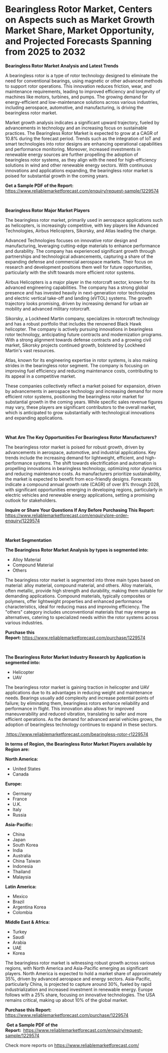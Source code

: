 <p><h1>Bearingless Rotor Market, Centers on Aspects such as Market Growth Market Share, Market Opportunity, and Projected Forecasts Spanning from 2025 to 2032</h1></p><p><strong>Bearingless Rotor Market Analysis and Latest Trends</strong></p>
<p><p>A bearingless rotor is a type of rotor technology designed to eliminate the need for conventional bearings, using magnetic or other advanced methods to support rotor operations. This innovation reduces friction, wear, and maintenance requirements, leading to improved efficiency and longevity of machines like motors, turbines, and pumps. The growing demand for energy-efficient and low-maintenance solutions across various industries, including aerospace, automotive, and manufacturing, is driving the bearingless rotor market.</p><p>Market growth analysis indicates a significant upward trajectory, fueled by advancements in technology and an increasing focus on sustainable practices. The Bearingless Rotor Market is expected to grow at a CAGR of 10.8% during the forecast period. Trends such as the integration of IoT and smart technologies into rotor designs are enhancing operational capabilities and performance monitoring. Moreover, increased investments in renewable energy sources are further propelling the adoption of bearingless rotor systems, as they align with the need for high-efficiency solutions in wind and other renewable energy sectors. With continuous innovations and applications expanding, the bearingless rotor market is poised for substantial growth in the coming years.</p></p>
<p><strong>Get a Sample PDF of the Report:&nbsp;</strong> <a href="https://www.reliablemarketforecast.com/enquiry/request-sample/1229574?utm_campaign=2308&utm_medium=2&utm_source=Github&utm_content=ia&utm_term=09042025&utm_id=bearingless-rotor">https://www.reliablemarketforecast.com/enquiry/request-sample/1229574</a></p>
<p>&nbsp;</p>
<p><strong>Bearingless Rotor Major Market Players</strong></p>
<p><p>The bearingless rotor market, primarily used in aerospace applications such as helicopters, is increasingly competitive, with key players like Advanced Technologies, Airbus Helicopters, Sikorsky, and Atlas leading the charge. </p><p>Advanced Technologies focuses on innovative rotor design and manufacturing, leveraging cutting-edge materials to enhance performance and durability. The company has experienced significant growth through partnerships and technological advancements, capturing a share of the expanding defense and commercial aerospace markets. Their focus on research and development positions them well for future opportunities, particularly with the shift towards more efficient rotor systems.</p><p>Airbus Helicopters is a major player in the rotorcraft sector, known for its advanced engineering capabilities. The company has a strong global presence and has invested heavily in next-generation rotor technologies and electric vertical take-off and landing (eVTOL) systems. The growth trajectory looks promising, driven by increasing demand for urban air mobility and advanced military rotorcraft.</p><p>Sikorsky, a Lockheed Martin company, specializes in rotorcraft technology and has a robust portfolio that includes the renowned Black Hawk helicopter. The company is actively pursuing innovations in bearingless rotor technology, anticipating future contracts and modernization programs. With a strong alignment towards defense contracts and a growing civil market, Sikorsky projects continued growth, bolstered by Lockheed Martin's vast resources.</p><p>Atlas, known for its engineering expertise in rotor systems, is also making strides in the bearingless rotor segment. The company is focusing on improving fuel efficiency and reducing maintenance costs, contributing to its appeal in a competitive market.</p><p>These companies collectively reflect a market poised for expansion, driven by advancements in aerospace technology and increasing demand for more efficient rotor systems, positioning the bearingless rotor market for substantial growth in the coming years. While specific sales revenue figures may vary, these players are significant contributors to the overall market, which is anticipated to grow substantially with technological innovations and expanding applications.</p></p>
<p>&nbsp;</p>
<p><strong>What Are The Key Opportunities For Bearingless Rotor Manufacturers?</strong></p>
<p><p>The bearingless rotor market is poised for robust growth, driven by advancements in aerospace, automotive, and industrial applications. Key trends include the increasing demand for lightweight, efficient, and high-performance systems. The shift towards electrification and automation is propelling innovations in bearingless technology, optimizing rotor dynamics and reducing maintenance costs. As manufacturers prioritize sustainability, the market is expected to benefit from eco-friendly designs. Forecasts indicate a compound annual growth rate (CAGR) of over 8% through 2028, with significant opportunities emerging in developing regions, particularly in electric vehicles and renewable energy applications, setting a promising outlook for stakeholders.</p></p>
<p><strong>Inquire or Share Your Questions If Any Before Purchasing This Report:</strong> <a href="https://www.reliablemarketforecast.com/enquiry/pre-order-enquiry/1229574?utm_campaign=2308&utm_medium=2&utm_source=Github&utm_content=ia&utm_term=09042025&utm_id=bearingless-rotor">https://www.reliablemarketforecast.com/enquiry/pre-order-enquiry/1229574</a></p>
<p>&nbsp;</p>
<p><strong>Market Segmentation</strong></p>
<p><strong>The Bearingless Rotor Market Analysis by types is segmented into:</strong></p>
<p><ul><li>Alloy Material</li><li>Compound Material</li><li>Others</li></ul></p>
<p><p>The bearingless rotor market is segmented into three main types based on material: alloy material, compound material, and others. Alloy materials, often metallic, provide high strength and durability, making them suitable for demanding applications. Compound materials, typically composites or polymers, offer lightweight properties and enhanced performance characteristics, ideal for reducing mass and improving efficiency. The "others" category includes unconventional materials that may emerge as alternatives, catering to specialized needs within the rotor systems across various industries.</p></p>
<p><strong>Purchase this Report:&nbsp;</strong><a href="https://www.reliablemarketforecast.com/purchase/1229574?utm_campaign=2308&utm_medium=2&utm_source=Github&utm_content=ia&utm_term=09042025&utm_id=bearingless-rotor">https://www.reliablemarketforecast.com/purchase/1229574</a></p>
<p>&nbsp;</p>
<p><strong>The Bearingless Rotor Market Industry Research by Application is segmented into:</strong></p>
<p><ul><li>Helicopter</li><li>UAV</li></ul></p>
<p><p>The bearingless rotor market is gaining traction in helicopter and UAV applications due to its advantages in reducing weight and maintenance needs. Bearings usually add complexity and increase potential points of failure; by eliminating them, bearingless rotors enhance reliability and performance in flight. This innovation also allows for improved maneuverability and reduced vibration, translating to safer and more efficient operations. As the demand for advanced aerial vehicles grows, the adoption of bearingless technology continues to expand in these sectors.</p></p>
<p><a href="https://www.reliablemarketforecast.com/bearingless-rotor-r1229574?utm_campaign=2308&utm_medium=2&utm_source=Github&utm_content=ia&utm_term=09042025&utm_id=bearingless-rotor">&nbsp;https://www.reliablemarketforecast.com/bearingless-rotor-r1229574</a></p>
<p><strong>In terms of Region, the Bearingless Rotor Market Players available by Region are:</strong></p>
<p>
    <p> <strong> North America: </strong>
        <ul>
            <li>United States</li>
            <li>Canada</li>
        </ul>
        </p> 
    <p> <strong> Europe: </strong>
        <ul>
            <li>Germany</li>
            <li>France</li>
            <li>U.K.</li>
            <li>Italy</li>
            <li>Russia</li>
        </ul>
        </p> 
    <p> <strong> Asia-Pacific: </strong>
        <ul>
            <li>China</li>
            <li>Japan</li>
            <li>South Korea</li>
            <li>India</li>
            <li>Australia</li>
            <li>China Taiwan</li>
            <li>Indonesia</li>
            <li>Thailand</li>
            <li>Malaysia</li>
        </ul>
        </p> 
    <p> <strong> Latin America: </strong>
        <ul>
            <li>Mexico</li>
            <li>Brazil</li>
            <li>Argentina Korea</li>
            <li>Colombia</li>
        </ul>
        </p> 
    <p> <strong> Middle East & Africa: </strong>
        <ul>
            <li>Turkey</li>
            <li>Saudi</li>
            <li>Arabia</li>
            <li>UAE</li>
            <li>Korea</li>
        </ul>
    </p>
    </p>
<p><p>The bearingless rotor market is witnessing robust growth across various regions, with North America and Asia-Pacific emerging as significant players. North America is expected to hold a market share of approximately 35%, driven by advanced aerospace and energy sectors. Asia-Pacific, particularly China, is projected to capture around 30%, fueled by rapid industrialization and increased investment in renewable energy. Europe follows with a 25% share, focusing on innovative technologies. The USA remains critical, making up about 10% of the global market.</p></p>
<p><strong>Purchase this Report: </strong><a href="https://www.reliablemarketforecast.com/purchase/1229574?utm_campaign=2308&utm_medium=2&utm_source=Github&utm_content=ia&utm_term=09042025&utm_id=bearingless-rotor">https://www.reliablemarketforecast.com/purchase/1229574</a></p>
<p>&nbsp;<strong>Get a Sample PDF of the Report:&nbsp;&nbsp;</strong><a href="https://www.reliablemarketforecast.com/enquiry/request-sample/1229574?utm_campaign=2308&utm_medium=2&utm_source=Github&utm_content=ia&utm_term=09042025&utm_id=bearingless-rotor">https://www.reliablemarketforecast.com/enquiry/request-sample/1229574</a></p>
<p><strong></strong></p>
<p>Check more reports on <a href="https://www.reliablemarketforecast.com/?utm_campaign=2308&utm_medium=2&utm_source=Github&utm_content=ia&utm_term=09042025&utm_id=bearingless-rotor">https://www.reliablemarketforecast.com/</a></p>